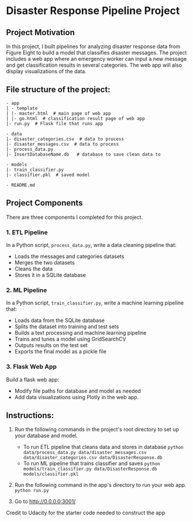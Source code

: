 # Disaster Response Pipeline Project

## Project Motivation

In this project, I built pipelines for analyzing disaster response data from Figure Eight to build a model that classifies disaster messages. The project includes a web app where an emergency worker can input a new message and get classification results in several categories. The web app will also display visualizations of the data.

## File structure of the project:

    - app
    | - template
    | |- master.html  # main page of web app
    | |- go.html  # classification result page of web app
    |- run.py  # Flask file that runs app

    - data
    |- disaster_categories.csv  # data to process 
    |- disaster_messages.csv  # data to process
    |- process_data.py
    |- InsertDatabaseName.db   # database to save clean data to

    - models
    |- train_classifier.py
    |- classifier.pkl  # saved model 

    - README.md

## Project Components
There are three components I completed for this project.

### 1. ETL Pipeline

In a Python script, `process_data.py`, write a data cleaning pipeline that:

* Loads the messages and categories datasets
* Merges the two datasets
* Cleans the data
* Stores it in a SQLite database

### 2. ML Pipeline

In a Python script, `train_classifier.py`, write a machine learning pipeline that:

* Loads data from the SQLite database
* Splits the dataset into training and test sets
* Builds a text processing and machine learning pipeline
* Trains and tunes a model using GridSearchCV
* Outputs results on the test set
* Exports the final model as a pickle file

### 3. Flask Web App

Build a flask web app:

* Modify file paths for database and model as needed
* Add data visualizations using Plotly in the web app.


## Instructions:
1. Run the following commands in the project's root directory to set up your database and model.

    - To run ETL pipeline that cleans data and stores in database
        `python data/process_data.py data/disaster_messages.csv data/disaster_categories.csv data/DisasterResponse.db`
    - To run ML pipeline that trains classifier and saves
        `python models/train_classifier.py data/DisasterResponse.db models/classifier.pkl`

2. Run the following command in the app's directory to run your web app.
    `python run.py`

3. Go to http://0.0.0.0:3001/

Credit to Udacity for the starter code needed to construct the app
